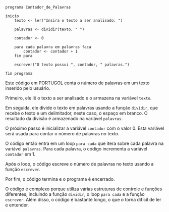 ```portuguol
programa Contador_de_Palavras

inicio
    texto <- ler("Insira o texto a ser analisado: ")

    palavras <- dividir(texto, " ")

    contador <- 0

    para cada palavra em palavras faca
        contador <- contador + 1
    fim para

    escrever("O texto possui ", contador, " palavras.")

fim programa
```

Este código em PORTUGOL conta o número de palavras em um texto inserido pelo usuário.

Primeiro, ele lê o texto a ser analisado e o armazena na variável `texto`.

Em seguida, ele divide o texto em palavras usando a função `dividir`, que recebe o texto e um delimitador, neste caso, o espaço em branco. O resultado da divisão é armazenado na variável `palavras`.

O próximo passo é inicializar a variável `contador` com o valor 0. Esta variável será usada para contar o número de palavras no texto.

O código então entra em um loop `para cada` que itera sobre cada palavra na variável `palavras`. Para cada palavra, o código incrementa a variável `contador` em 1.

Após o loop, o código escreve o número de palavras no texto usando a função `escrever`.

Por fim, o código termina e o programa é encerrado.

O código é complexo porque utiliza várias estruturas de controle e funções diferentes, incluindo a função `dividir`, o loop `para cada` e a função `escrever`. Além disso, o código é bastante longo, o que o torna difícil de ler e entender.